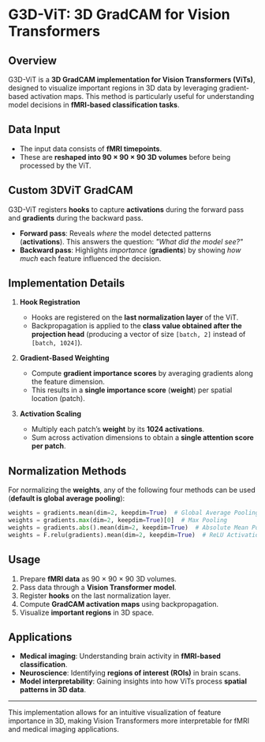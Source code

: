 # G3D-ViT: 3D GradCAM for Vision Transformers

## Overview
G3D-ViT is a **3D GradCAM implementation for Vision Transformers (ViTs)**, designed to visualize important regions in 3D data by leveraging gradient-based activation maps. This method is particularly useful for understanding model decisions in **fMRI-based classification tasks**.

## Data Input
- The input data consists of **fMRI timepoints**.
- These are **reshaped into 90 × 90 × 90 3D volumes** before being processed by the ViT.

## Custom 3DViT GradCAM
G3D-ViT registers **hooks** to capture **activations** during the forward pass and **gradients** during the backward pass.

- **Forward pass**: Reveals *where* the model detected patterns (**activations**). This answers the question: *"What did the model see?"*
- **Backward pass**: Highlights *importance* (**gradients**) by showing *how much* each feature influenced the decision.

## Implementation Details
1. **Hook Registration**
   - Hooks are registered on the **last normalization layer** of the ViT.
   - Backpropagation is applied to the **class value obtained after the projection head** (producing a vector of size `[batch, 2]` instead of `[batch, 1024]`).

2. **Gradient-Based Weighting**
   - Compute **gradient importance scores** by averaging gradients along the feature dimension.
   - This results in a **single importance score** (**weight**) per spatial location (patch).

3. **Activation Scaling**
   - Multiply each patch’s **weight** by its **1024 activations**.
   - Sum across activation dimensions to obtain a **single attention score per patch**.

## Normalization Methods
For normalizing the **weights**, any of the following four methods can be used (**default is global average pooling**):

```python
weights = gradients.mean(dim=2, keepdim=True)  # Global Average Pooling (Default)
weights = gradients.max(dim=2, keepdim=True)[0]  # Max Pooling
weights = gradients.abs().mean(dim=2, keepdim=True)  # Absolute Mean Pooling
weights = F.relu(gradients).mean(dim=2, keepdim=True)  # ReLU Activation Pooling
```

## Usage
1. Prepare **fMRI data** as 90 × 90 × 90 3D volumes.
2. Pass data through a **Vision Transformer model**.
3. Register **hooks** on the last normalization layer.
4. Compute **GradCAM activation maps** using backpropagation.
5. Visualize **important regions** in 3D space.

## Applications
- **Medical imaging**: Understanding brain activity in **fMRI-based classification**.
- **Neuroscience**: Identifying **regions of interest (ROIs)** in brain scans.
- **Model interpretability**: Gaining insights into how ViTs process **spatial patterns in 3D data**.

---
This implementation allows for an intuitive visualization of feature importance in 3D, making Vision Transformers more interpretable for fMRI and medical imaging applications.

